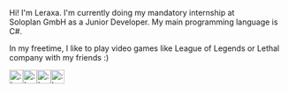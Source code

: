 Hi! I'm Leraxa. I'm currently doing my mandatory internship at  
Soloplan GmbH as a Junior Developer. My main programming language is C#.  
  
In my freetime, I like to play video games like League of Legends or Lethal company with my friends :)

<img src="https://github.com/Leraxa/Leraxa/assets/134810929/b8bd8a15-2f43-462a-932d-2ba84029cb46)https://github.com/Leraxa/Leraxa/assets/134810929/b8bd8a15-2f43-462a-932d-2ba84029cb46" alt=":heart:" width="25"/><img src="https://github.com/Leraxa/Leraxa/assets/134810929/b8bd8a15-2f43-462a-932d-2ba84029cb46)https://github.com/Leraxa/Leraxa/assets/134810929/b8bd8a15-2f43-462a-932d-2ba84029cb46" alt=":heart:" width="25"/><img src="https://github.com/Leraxa/Leraxa/assets/134810929/b8bd8a15-2f43-462a-932d-2ba84029cb46)https://github.com/Leraxa/Leraxa/assets/134810929/b8bd8a15-2f43-462a-932d-2ba84029cb46" alt=":heart:" width="25"/><img src="https://github.com/Leraxa/Leraxa/assets/134810929/c1b7dd72-8a21-4813-b8ab-b287ff219b27)" alt=":horse:" width="25"/>
